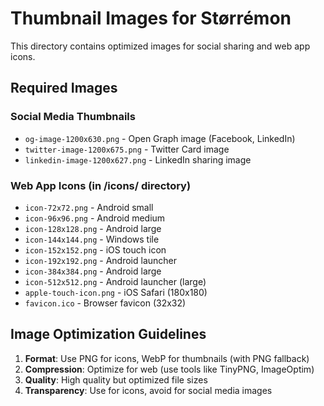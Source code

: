 # Thumbnail Images for Størrémon

This directory contains optimized images for social sharing and web app icons.

## Required Images

### Social Media Thumbnails

- `og-image-1200x630.png` - Open Graph image (Facebook, LinkedIn)
- `twitter-image-1200x675.png` - Twitter Card image
- `linkedin-image-1200x627.png` - LinkedIn sharing image

### Web App Icons (in /icons/ directory)

- `icon-72x72.png` - Android small
- `icon-96x96.png` - Android medium
- `icon-128x128.png` - Android large
- `icon-144x144.png` - Windows tile
- `icon-152x152.png` - iOS touch icon
- `icon-192x192.png` - Android launcher
- `icon-384x384.png` - Android large
- `icon-512x512.png` - Android launcher (large)
- `apple-touch-icon.png` - iOS Safari (180x180)
- `favicon.ico` - Browser favicon (32x32)

## Image Optimization Guidelines

1. **Format**: Use PNG for icons, WebP for thumbnails (with PNG fallback)
2. **Compression**: Optimize for web (use tools like TinyPNG, ImageOptim)
3. **Quality**: High quality but optimized file sizes
4. **Transparency**: Use for icons, avoid for social media images
